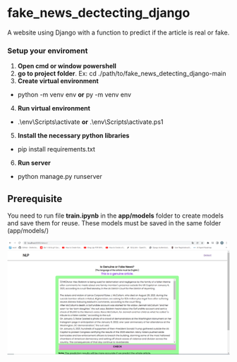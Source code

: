 # fake_news_dectecting_django
A website using Django with a function to predict if the article is real or fake.

### Setup your enviroment
1. **Open cmd or window powershell**
2. **go to project folder**. Ex: cd ./path/to/fake_news_detecting_django-main
3. **Create virtual environment**
- python -m venv env **or** py -m venv env
4. **Run virtual environment**
- .\env\Scripts\activate **or** .\env\Scripts\activate.ps1
5. **Install the necessary python libraries**
- pip install requirements.txt
6. **Run server**
- python manage.py runserver

## Prerequisite
You need to run file **train.ipynb** in the **app/models** folder to create models and save them for reuse. These models must be saved in the same folder (app/models/)

![Screenshot](/static/images/screen.png)
